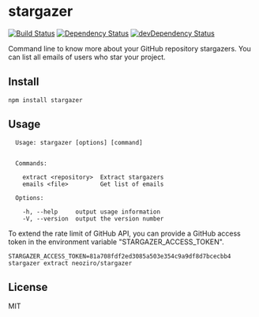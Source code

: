 # stargazer
[![Build Status](https://travis-ci.org/neoziro/stargazer.svg?branch=master)](https://travis-ci.org/neoziro/stargazer)
[![Dependency Status](https://david-dm.org/neoziro/stargazer.svg?theme=shields.io)](https://david-dm.org/neoziro/stargazer)
[![devDependency Status](https://david-dm.org/neoziro/stargazer/dev-status.svg?theme=shields.io)](https://david-dm.org/neoziro/stargazer#info=devDependencies)

Command line to know more about your GitHub repository stargazers. You can list all emails of users who star your project.

## Install

```
npm install stargazer
```

## Usage

```
  Usage: stargazer [options] [command]


  Commands:

    extract <repository>  Extract stargazers
    emails <file>         Get list of emails

  Options:

    -h, --help     output usage information
    -V, --version  output the version number
```

To extend the rate limit of GitHub API, you can provide a GitHub access token in the environment variable "STARGAZER_ACCESS_TOKEN".

```
STARGAZER_ACCESS_TOKEN=81a708fdf2ed3085a503e354c9a9df8d7bcecbb4 stargazer extract neoziro/stargazer
```

## License

MIT
